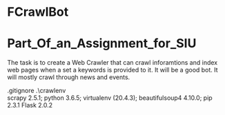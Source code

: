 # FCrawlBot

# Part_Of_an_Assignment_for_SIU

The task is to create a Web Crawler that can crawl inforamtions and index web pages when a set a keywords is provided to it.
It will be a good bot. It will mostly crawl through news and events.

.gitignore
	.\crawlenv\
scrapy 2.5.1;
python 3.6.5;
virtualenv (20.4.3);
beautifulsoup4 4.10.0;
pip 2.3.1
Flask 2.0.2
